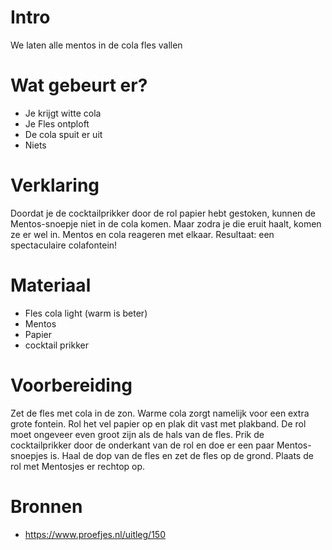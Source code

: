 # Intro
We laten alle mentos in de cola fles vallen

# Wat gebeurt er?
- Je krijgt witte cola
- Je Fles ontploft
- De cola spuit er uit
- Niets

# Verklaring
Doordat je de cocktailprikker door de rol papier hebt gestoken, kunnen de Mentos-snoepje niet in de cola komen. Maar zodra je die eruit haalt, komen ze er wel in. Mentos en cola reageren met elkaar. Resultaat: een spectaculaire colafontein!

# Materiaal
- Fles cola light (warm is beter)
- Mentos
- Papier
- cocktail prikker

# Voorbereiding
Zet de fles met cola in de zon. Warme cola zorgt namelijk voor een extra grote fontein.
Rol het vel papier op en plak dit vast met plakband.
De rol moet ongeveer even groot zijn als de hals van de fles.
Prik de cocktailprikker door de onderkant van de rol en doe er een paar Mentos-snoepjes is.
Haal de dop van de fles en zet de fles op de grond.
Plaats de rol met Mentosjes er rechtop op.


# Bronnen
- https://www.proefjes.nl/uitleg/150